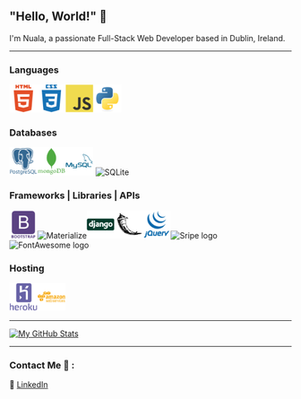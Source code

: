 ## "Hello, World!" 👋

I'm Nuala, a passionate Full-Stack Web Developer based in Dublin, Ireland.

---

### Languages
<img src="https://github.com/devicons/devicon/blob/master/icons/html5/html5-plain-wordmark.svg" alt="HTML logo" width="50px" height="50px" /><img src="https://github.com/devicons/devicon/blob/master/icons/css3/css3-plain-wordmark.svg" alt="CSS logo" width="50px" height="50px" /><img src="https://github.com/devicons/devicon/blob/master/icons/javascript/javascript-original.svg" alt="JavaScript logo" width="50px" height="50px" /><img src="https://github.com/devicons/devicon/blob/master/icons/python/python-original.svg" alt="Python logo" width="50px" height="50px" />

### Databases
<img src="https://github.com/devicons/devicon/blob/master/icons/postgresql/postgresql-plain-wordmark.svg" alt="PostgreSQL logo" width="50px" height="50px" /><img src="https://github.com/devicons/devicon/blob/master/icons/mongodb/mongodb-plain-wordmark.svg" alt="MongoDB logo" width="50px" height="50px" /><img src="https://github.com/devicons/devicon/blob/master/icons/mysql/mysql-plain-wordmark.svg" alt="MySQL logo" width="50px" height="50px" />
![SQLite](https://img.shields.io/badge/SQLite%20-%23003B57.svg?&style=for-the-badge&logo=SQLite&logoColor=FFFFFF)

### Frameworks | Libraries | APIs
<img src="https://github.com/devicons/devicon/blob/master/icons/bootstrap/bootstrap-plain-wordmark.svg" alt="Bootstrap logo" width="50px" height="50px" />![Materialize](https://img.shields.io/badge/Materialize%20-%23EE6E73.svg?&style=for-the-badge&logo=Materialize&logoColor=FFFFFF)<img src="https://github.com/devicons/devicon/blob/master/icons/django/django-plain.svg" alt="Django logo" width="50px" height="50px" /><img src="https://github.com/devicons/devicon/blob/master/icons/flask/flask-original.svg" alt="Flask logo" width="50px" height="50px" /><img src="https://github.com/devicons/devicon/blob/master/icons/jquery/jquery-plain-wordmark.svg" alt="jQuery logo" width="50px" height="50px" /><img src="https://cdn.worldvectorlogo.com/logos/stripe-4.svg" alt="Sripe logo" width="50px" height="50px" /><img src="https://cdn.worldvectorlogo.com/logos/fontawesome-1.svg" alt="FontAwesome logo" width="50px" height="50px" />


### Hosting
<img src="https://github.com/devicons/devicon/blob/master/icons/heroku/heroku-plain-wordmark.svg" alt="Heroku logo" width="50px" height="50px" /><img src="https://github.com/devicons/devicon/blob/master/icons/amazonwebservices/amazonwebservices-plain-wordmark.svg" alt="AWS logo" width="50px" height="50px" />

---

[![My GitHub Stats](https://github-readme-stats.vercel.app/api?username=nualagr&show_icons=true)](https://github.com/nualagr/github-readme-stats)

---

### Contact Me :speech_balloon: :
:handshake: [LinkedIn](https://www.linkedin.com/in/nuala-greenwood-46a2a91b2/)<br>

<!--
**nualagr/nualagr** is a ✨ _special_ ✨ repository because its `README.md` (this file) appears on your GitHub profile.

Here are some ideas to get you started:

- 🔭 I’m currently working on ...
- 🌱 I’m currently learning ...
- 👯 I’m looking to collaborate on ...
- 🤔 I’m looking for help with ...
- 💬 Ask me about ...
- 📫 How to reach me: ...
- 😄 Pronouns: ...
- ⚡ Fun fact: ...
-->
